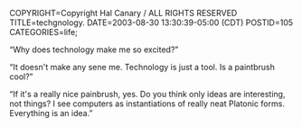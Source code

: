 COPYRIGHT=Copyright Hal Canary / ALL RIGHTS RESERVED
TITLE=techgnology.
DATE=2003-08-30 13:30:39-05:00 (CDT)
POSTID=105
CATEGORIES=life;

“Why does technology make me so excited?”

“It doesn't make any sene me. Technology is just a tool. Is a paintbrush cool?”

“If it's a really nice painbrush, yes. Do you think only ideas are interesting, not things? I see computers as instantiations of really neat Platonic forms. Everything is an idea.”
